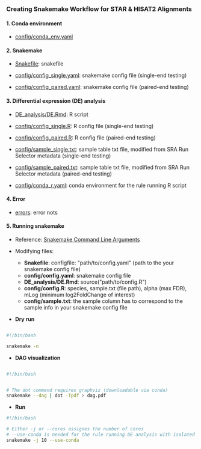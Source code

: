 ### Creating Snakemake Workflow for STAR & HISAT2 Alignments 

#### 1. Conda environment

- [config/conda_env.yaml]()

#### 2. Snakemake 

- [Snakefile](https://github.com/Mira0507/snakemake_alignment): snakefile 

- [config/config_single.yaml](https://github.com/Mira0507/snakemake_alignment/blob/master/config/config_single.yaml): snakemake config file (single-end testing)

- [config/config_paired.yaml](https://github.com/Mira0507/snakemake_alignment/blob/master/config/config_paired.yaml): snakemake config file (paired-end testing)

#### 3. Differential expression (DE) analysis

- [DE_analysis/DE.Rmd](https://github.com/Mira0507/snakemake_alignment/blob/master/DE_analysis/DE.Rmd): R script

- [config/config_single.R](https://github.com/Mira0507/snakemake_alignment/blob/master/config/config_single.R): R config file (single-end testing)

- [config/config_paired.R](https://github.com/Mira0507/snakemake_alignment/blob/master/config/config_paired.R): R config file (paired-end testing)

- [config/sample_single.txt](): sample table txt file, modified from SRA Run Selector metadata (single-end testing)

- [config/sample_paired.txt](): sample table txt file, modified from SRA Run Selector metadata (paired-end testing)

- [config/conda_r.yaml](https://github.com/Mira0507/snakemake_alignment/blob/master/config/conda_r.yaml): conda environment for the rule running R script

#### 4. Error 

- [errors](https://github.com/Mira0507/snakemake_alignment/tree/master/errors): error nots 


#### 5. Running snakemake

- Reference: [Snakemake Command Line Arguments](https://snakemake.readthedocs.io/en/stable/executing/cli.html) 

- Modifying files:
    - **Snakefile**: configfile: "path/to/config.yaml" (path to the your snakemake config file)
    - **config/config.yaml**: snakemake config file
    - **DE_analysis/DE.Rmd**: source("path/to/config.R") 
    - **config/config.R**: species, sample.txt (file path), alpha (max FDR), mLog (minimum log2FoldChange of interest)
    - **config/sample.txt**: the sample column has to correspond to the sample info in your snakemake config file

- **Dry run**


```bash

#!/bin/bash

snakemake -n

```


- **DAG visualization**

```bash

#!/bin/bash


# The dot commend requires graphviz (downloadable via conda)
snakemake --dag | dot -Tpdf > dag.pdf

```


- **Run**

```bash
#!/bin/bash

# Either -j or --cores assignes the number of cores
# --use-conda is needed for the rule running DE analysis with isolated conda env
snakemake -j 10 --use-conda

```
